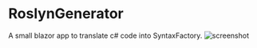 # RoslynGenerator
A small blazor app to translate c# code into SyntaxFactory.
![screenshot](https://i.imgur.com/EEYBBww.png)
